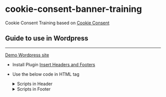 # cookie-consent-banner-training

Cookie Consent Training based on
[Cookie Consent](https://github.com/orestbida/cookieconsent)

## **Guide to use in Wordpress**
---

[Demo Wordpress site](https://cookies-demo.datayolk.net/)

- Install Plugin
  [Insert Headers and Footers](https://wordpress.org/plugins/insert-headers-and-footers/)
- Use the below code in HTML tag <details>
  <summary>Scripts in Header</summary>
  <!-- 1. START Styling Cookie | cookieconsent.css -->
  <link
            rel="stylesheet"
            type="text/css"
            href="https://cdn.jsdelivr.net/gh/orestbida/cookieconsent@v2.8.0/dist/cookieconsent.css"
          />
  <!-- 1. END Styling Cookie | cookieconsent.css -->

          <link
            rel="preconnect"
            href="https://fonts.googleapis.com"
          />
          <link
            rel="preconnect"
            href="https://fonts.gstatic.com"
            crossorigin
          />
          <link
            href="https://fonts.googleapis.com/css2?family=Mitr:wght@300&display=swap"
            rel="stylesheet"
          />

          <style>
            .cc_div {
              font-family: 'Mitr', sans-serif;
            }
          </style>

    </details>

    <details>
    <summary>Scripts in Footer</summary>
  
  <!-- 2. START Reconsent Button -->
      <button
        data-cc="c-settings"
        class="cc-link cc-reconsent"
        style="
          position: fixed;
          left: 8px;
          bottom: 16px;
          border-radius: 999px;
          padding: 4px;
          display: grid;
          place-items: center;
          width: 40px;
          height: 40px;
          box-shadow: rgb(204 204 204 / 50%) 0 2px
            10px 0;
          border: 1px solid #e8e8e8;
          background-color: #fff;
        "
      >
        <svg
          xmlns="http://www.w3.org/2000/svg"
          width="24"
          height="24"
          viewBox="0 0 24 24"
          fill="none"
          stroke="#0a0b0c"
          stroke-width="2"
          stroke-linecap="round"
          stroke-linejoin="round"
        >
          <path
            d="M12 2a10 10 0 1 0 10 10 4 4 0 0 1-5-5 4 4 0 0 1-5-5"
          ></path>
          <path d="M8.5 8.5v.01"></path>
          <path d="M16 15.5v.01"></path>
          <path d="M12 12v.01"></path>
          <path d="M11 17v.01"></path>
          <path d="M7 14v.01"></path>
        </svg>
      </button>
      <!-- 2. END Reconsent Button -->

      <!-- 3. START CookieConsent | cookieconsent.js -->
      <script
        defer
        src="https://cdn.jsdelivr.net/gh/orestbida/cookieconsent@v2.8.0/dist/cookieconsent.js"
      ></script>
      <!-- 3. END CookieConsent | cookieconsent.js -->

      <!-- 4. START CookieConsent Customization  | consent-init.js -->
      <script defer>
        window.addEventListener(
          'load',
          function () {
            // obtain plugin
            var cc = initCookieConsent();

            // run plugin with your configuration
            // example please see: https://orestbida.com/demo-projects/cookieconsent/
            cc.run({
              current_lang: 'th',
              autoclear_cookies: true, // default: false
              page_scripts: true, // default: false
              gui_options: {
                consent_modal: {
                  layout: 'cloud', // box/cloud/bar
                  position: 'bottom center', // bottom/middle/top + left/right/center
                  transition: 'slide', // zoom/slide
                  swap_buttons: false, // enable to invert buttons
                },
                settings_modal: {
                  layout: 'box', // box/bar
                  position: 'left', // left/right
                  transition: 'slide', // zoom/slide
                },
              },

              onFirstAction: function (
                user_preferences,
                cookie,
              ) {
                // callback triggered only once
                typeof window.setJsonCookie ===
                  'function' &&
                  window.setJsonCookie();
              },

              onAccept: function (cookie) {
                // START OnAccept
                if (
                  !cc.allowedCategory('analytics')
                ) {
                  document.cookie = `_ga_0JGXXQLT3H=; path=/; domain=${
                    location.hostname
                  }; expires=' + ${new Date(
                    0,
                  ).toUTCString()}`;
                  document.cookie = `_ga=; path=/; domain=${
                    location.hostname
                  }; expires=' + ${new Date(
                    0,
                  ).toUTCString()}`;
                }
                // END OnAccept

                typeof window.setJsonCookie ===
                  'function' &&
                  window.setJsonCookie();
              },

              onChange: function (
                cookie,
                changed_preferences,
              ) {
                // ...

                // START OnChange
                if (
                  !cc.allowedCategory('analytics')
                ) {
                  sessionStorage.removeItem(
                    '_ga_0JGXXQLT3H',
                  );
                  sessionStorage.removeItem('^_ga');
                }
                // END OnChange

                typeof window.setJsonCookie ===
                  'function' &&
                  window.setJsonCookie();
              },

              languages: {
                th: {
                  consent_modal: {
                    title: 'เว็บไซต์นี้ใช้ Cookie',
                    description:
                      'เราใช้คุกกี้เพื่อเพิ่มประสิทธิภาพ และประสบการณ์ที่ดีในการใช้งานเว็บไซต์ คุณสามารถเลือกตั้งค่าความยินยอมการใช้คุกกี้ได้ โดยคลิก "การตั้งค่าคุกกี้"  <button type="button" data-cc="c-settings" class="cc-link">การตั้งค่าคุกกี้</button>',
                    primary_btn: {
                      text: 'ยอมรับทั้งหมด',
                      role: 'accept_all', // 'accept_selected' or 'accept_all'
                    },
                    secondary_btn: {
                      text: 'ปฏิเสธทั้งหมด',
                      role: 'accept_necessary', // 'settings' or 'accept_necessary'
                    },
                  },
                  settings_modal: {
                    title:
                      'การตั้งค่าความเป็นส่วนตัว',
                    save_settings_btn:
                      'ยืนยันตัวเลือกของฉัน',
                    accept_all_btn: 'ยอมรับทั้งหมด',
                    reject_all_btn: 'ปฏิเสธทั้งหมด',
                    close_btn_label: 'ปิด',
                    cookie_table_headers: [
                      { col1: 'Name' },
                      { col2: 'Domain' },
                      { col3: 'Expiration' },
                      { col4: 'Description' },
                    ],
                    blocks: [
                      {
                        title:
                          'คุ้กกี้ที่ใช้ในเว็บไซต์ 📢',
                        description:
                          'เว็บไซต์นี้มีการใช้คุกกี้เพื่อการปรับปรุงการใช้บริการออนไลน์ของท่าน โดยเราจะใช้คุกกี้เมื่อท่านเข้ามาหน้าเว็บไซต์. คุณสามารถอ่านรายละเอียดเพิ่มเติมได้ที่ <a href="/privacy-policy" target="_blank" rel=”noopener noreferrer” class="cc-link">Privacy Policy</a>.',
                      },
                      {
                        title:
                          'คุกกี้พื้นฐานที่จำเป็น',
                        description:
                          'คุกกี้พื้นฐานที่จำเป็น เพื่อช่วยให้การทำงานหลักของเว็บไซต์ใช้งานได้ รวมถึงการเข้าถึงพื้นที่ที่ปลอดภัยต่าง ๆ ของเว็บไซต์ หากไม่มีคุกกี้นี้เว็บไซต์จะไม่สามารถทำงานได้อย่างเหมาะสม และจะใช้งานได้โดยการตั้งค่าเริ่มต้น โดยไม่สามารถปิดการใช้งานได้',
                        toggle: {
                          value: 'necessary',
                          enabled: true,
                          readonly: true, // cookie categories with readonly=true are all treated as "necessary cookies"
                        },
                        cookie_table: [
                          // list of all expected cookies
                          {
                            col1: '^_ga', // match all cookies starting with "_ga"
                            col2: 'google.com',
                            col3: '2 years',
                            col4: `description ...`,
                            is_regex: true,
                          },
                        ],
                      },
                      {
                        title:
                          'คุกกี้ในส่วนวิเคราะห์',
                        description:
                          'คุกกี้ในส่วนวิเคราะห์ จะช่วยให้เว็บไซต์เข้าใจรูปแบบการใช้งานของผู้เข้าชมและจะช่วยปรับปรุงประสบการณ์การใช้งาน โดยการเก็บรวบรวมข้อมูลและรายงานผลการใช้งานของผู้ใช้งาน ',
                        toggle: {
                          value: 'analytics', // your cookie category
                          enabled: false,
                          readonly: false,
                        },
                        cookie_table: [
                          // list of all expected cookies
                          {
                            col1: '_ga', // match all cookies starting with "_ga"
                            col2: '.thematter.co',
                            col3: '2 years',
                            col4: `The _ga cookie, installed by Google Analytics, calculates visitor, session and campaign data and also keeps track of site usage for the site's analytics report. The cookie stores information anonymously and assigns a randomly generated number to recognize unique visitors.`,
                            is_regex: true,
                          },
                          {
                            col1: '_gid',
                            col2: '.thematter.co',
                            col3: '1 day',
                            col4: `Installed by Google Analytics, _gid cookie stores information on how visitors use a website, while also creating an analytics report of the website's performance. Some of the data that are collected include the number of visitors, their source, and the pages they visit anonymously.`,
                          },
                          {
                            col1: '_ga_0JGXXQLT3H',
                            col2: '.thematter.co',
                            col3: '1 minute',
                            col4: `A variation of the _gat cookie set by Google Analytics and Google Tag Manager to allow website owners to track visitor behaviour and measure site performance. The pattern element in the name contains the unique identity number of the account or website it relates to.`,
                          },
                        ],
                      },
                      {
                        title:
                          'คุกกี้ในส่วนการตลาด',
                        description:
                          'คุกกี้ในส่วนการตลาด ใช้เพื่อติดตามพฤติกรรมผู้เข้าชมเว็บไซต์เพื่อแสดงโฆษณาที่เหมาะสมสำหรับผู้ใช้งานแต่ละรายและเพื่อเพิ่มประสิทธิผลการโฆษณาสำหรับผู้เผยแพร่และผู้โฆษณาสำหรับบุคคลที่สาม',
                        toggle: {
                          value: 'marketing',
                          enabled: false,
                          readonly: false,
                        },
                      },
                      {
                        title:
                          'รายละเอียดเพิ่มเติม',
                        description: `หากท่านมีปัญหาข้อสงสัยโปรดติดต่อเราที่ <a target="_blank" rel=”noopener noreferrer” class="cc-link" href="/privacy-policy">ติดต่อเรา</a>.`,
                      },
                    ],
                  },
                },
              },
            });
          },
        );
      </script>
      <!-- 4. END CookieConsent Customization  | consent-init.js -->

      <!-- 5. START Script Blocking Analytics -->
      <script
        async
        type="text/plain"
        data-cookiecategory="analytics"
        src="https://www.googletagmanager.com/gtag/js?id=G-0JGXXQLT3H"
      ></script>

      <script
        type="text/plain"
        data-cookiecategory="analytics"
      >
        console.log('"analytics" category accepted');
        window.dataLayer = window.dataLayer || [];
        function gtag() {
          dataLayer.push(arguments);
        }
        gtag('js', new Date());

        gtag('config', 'G-0JGXXQLT3H');
      </script>
      <!-- 5. END Script Blocking Analytics -->

  </details>
